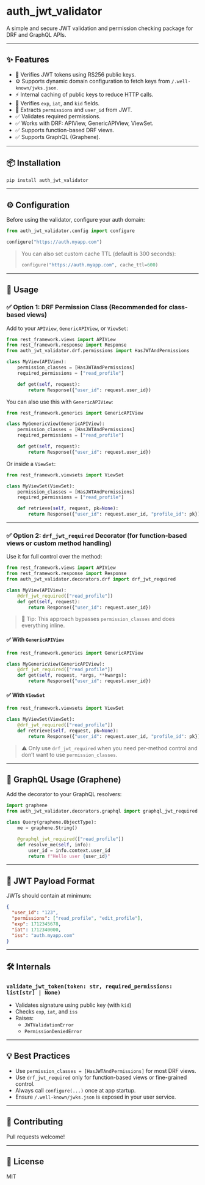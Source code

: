 # auth_jwt_validator

A simple and secure JWT validation and permission checking package for DRF and GraphQL APIs.

---

## ✨ Features

- 🔐 Verifies JWT tokens using RS256 public keys.
- ⚙️ Supports dynamic domain configuration to fetch keys from `/.well-known/jwks.json`.
- ⚡ Internal caching of public keys to reduce HTTP calls.
- 🔎 Verifies `exp`, `iat`, and `kid` fields.
- 🔐 Extracts `permissions` and `user_id` from JWT.
- ✅ Validates required permissions.
- ✅ Works with DRF: APIView, GenericAPIView, ViewSet.
- ✅ Supports function-based DRF views.
- ✅ Supports GraphQL (Graphene).

---

## 📦 Installation

```bash
pip install auth_jwt_validator
```

---

## ⚙️ Configuration

Before using the validator, configure your auth domain:

```python
from auth_jwt_validator.config import configure

configure("https://auth.myapp.com")
```

> You can also set custom cache TTL (default is 300 seconds):
>
> ```python
> configure("https://auth.myapp.com", cache_ttl=600)
> ```

---

## 🚀 Usage

### ✅ Option 1: DRF Permission Class (Recommended for class-based views)

Add to your `APIView`, `GenericAPIView`, or `ViewSet`:

```python
from rest_framework.views import APIView
from rest_framework.response import Response
from auth_jwt_validator.drf.permissions import HasJWTAndPermissions

class MyView(APIView):
    permission_classes = [HasJWTAndPermissions]
    required_permissions = ["read_profile"]

    def get(self, request):
        return Response({"user_id": request.user_id})
```

You can also use this with `GenericAPIView`:

```python
from rest_framework.generics import GenericAPIView

class MyGenericView(GenericAPIView):
    permission_classes = [HasJWTAndPermissions]
    required_permissions = ["read_profile"]

    def get(self, request):
        return Response({"user_id": request.user_id})
```

Or inside a `ViewSet`:

```python
from rest_framework.viewsets import ViewSet

class MyViewSet(ViewSet):
    permission_classes = [HasJWTAndPermissions]
    required_permissions = ["read_profile"]

    def retrieve(self, request, pk=None):
        return Response({"user_id": request.user_id, "profile_id": pk})
```

---

### ✅ Option 2: `drf_jwt_required` Decorator (for function-based views or custom method handling)

Use it for full control over the method:

```python
from rest_framework.views import APIView
from rest_framework.response import Response
from auth_jwt_validator.decorators.drf import drf_jwt_required

class MyView(APIView):
    @drf_jwt_required(["read_profile"])
    def get(self, request):
        return Response({"user_id": request.user_id})
```

> 🧠 Tip: This approach bypasses `permission_classes` and does everything inline.

#### ✅ With `GenericAPIView`
```python
from rest_framework.generics import GenericAPIView

class MyGenericView(GenericAPIView):
    @drf_jwt_required(["read_profile"])
    def get(self, request, *args, **kwargs):
        return Response({"user_id": request.user_id})
```

#### ✅ With `ViewSet`
```python
from rest_framework.viewsets import ViewSet

class MyViewSet(ViewSet):
    @drf_jwt_required(["read_profile"])
    def retrieve(self, request, pk=None):
        return Response({"user_id": request.user_id, "profile_id": pk})
```

> ⚠️ Only use `drf_jwt_required` when you need per-method control and don’t want to use `permission_classes`.

---

## 🧪 GraphQL Usage (Graphene)

Add the decorator to your GraphQL resolvers:

```python
import graphene
from auth_jwt_validator.decorators.graphql import graphql_jwt_required

class Query(graphene.ObjectType):
    me = graphene.String()

    @graphql_jwt_required(["read_profile"])
    def resolve_me(self, info):
        user_id = info.context.user_id
        return f"Hello user {user_id}"
```

---

## 🔐 JWT Payload Format

JWTs should contain at minimum:

```json
{
  "user_id": "123",
  "permissions": ["read_profile", "edit_profile"],
  "exp": 1712345678,
  "iat": 1712340000,
  "iss": "auth.myapp.com"
}
```

---

## 🛠 Internals

### `validate_jwt_token(token: str, required_permissions: list[str] | None)`
- Validates signature using public key (with `kid`)
- Checks `exp`, `iat`, and `iss`
- Raises:
  - `JWTValidationError`
  - `PermissionDeniedError`

---

## 💡 Best Practices

- Use `permission_classes = [HasJWTAndPermissions]` for most DRF views.
- Use `drf_jwt_required` only for function-based views or fine-grained control.
- Always call `configure(...)` once at app startup.
- Ensure `/.well-known/jwks.json` is exposed in your user service.

---

## 🤝 Contributing
Pull requests welcome!

---

## 📄 License
MIT

